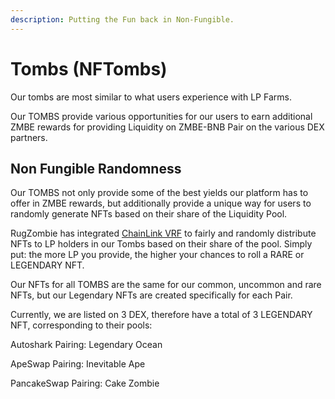 ```yaml
---
description: Putting the Fun back in Non-Fungible.
---
```


# Tombs (NFTombs)

Our tombs are most similar to what users experience with LP Farms.&#x20;

Our TOMBS provide various opportunities for our users to earn additional ZMBE rewards for providing Liquidity on ZMBE-BNB Pair on the various DEX partners.&#x20;



## Non Fungible Randomness

Our TOMBS not only provide some of the best yields our platform has to offer in ZMBE rewards, but additionally provide a unique way for users to randomly generate NFTs based on their share of the Liquidity Pool.&#x20;

RugZombie has integrated [ChainLink VRF](https://docs.chain.link/docs/chainlink-vrf/) to fairly and randomly distribute NFTs to LP holders in our Tombs based on their share of the pool. Simply put: the more LP you provide, the higher your chances to roll a RARE or LEGENDARY NFT.&#x20;

Our NFTs for all TOMBS are the same for our common, uncommon and rare NFTs, but our Legendary NFTs are created specifically for each Pair.&#x20;

Currently, we are listed on 3 DEX, therefore have a total of 3 LEGENDARY NFT, corresponding to their pools:&#x20;

Autoshark Pairing: Legendary Ocean&#x20;

ApeSwap Pairing: Inevitable Ape

PancakeSwap Pairing: Cake Zombie

